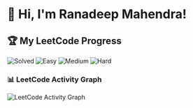# 👋 Hi, I'm Ranadeep Mahendra!

## 🏆 My LeetCode Progress

![Solved](https://img.shields.io/badge/Solved-73/3632-blue?cache=1753928594) ![Easy](https://img.shields.io/badge/Easy-41/886-brightgreen?cache=1753928594) ![Medium](https://img.shields.io/badge/Medium-31/1889-orange?cache=1753928594) ![Hard](https://img.shields.io/badge/Hard-1/857-red?cache=1753928594)

### 📊 LeetCode Activity Graph

![LeetCode Activity Graph](https://leetcard.jacoblin.cool/ranadeep_mahendra2426?theme=dark&font=Karma&ext=heatmap&cache=1753928594)

